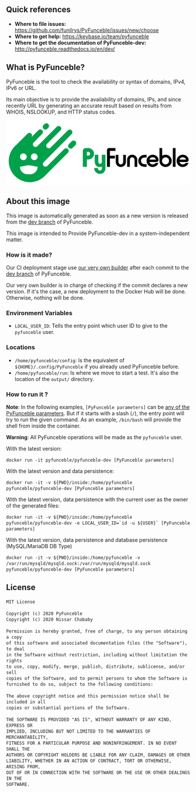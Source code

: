 ## Quick references

* **Where to file issues:** https://github.com/funilrys/PyFunceble/issues/new/choose
* **Where to get help:** https://keybase.io/team/pyfunceble
* **Where to get the documentation of PyFunceble-dev:** http://pyfunceble.readthedocs.io/en/dev/

## What is PyFunceble?

PyFunceble is the tool to check the availability or syntax of domains, IPv4, IPv6 or URL.

Its main objective is to provide the availability of domains, IPs, and since recently URL by generating an accurate result based on results from WHOIS, NSLOOKUP, and HTTP status codes.

![logo](https://raw.githubusercontent.com/PyFunceble/logo/dev/Green/HD/RM.png)

## About this image

This image is automatically generated as soon as a new version is released from the [dev branch](https://github.com/funilrys/PyFunceble/tree/dev) of PyFunceble.

This image is intended to Provide PyFunceble-dev in a system-independent matter.

### How is it made?

Our CI deployment stage use [our very own builder](https://github.com/PyFunceble/docker) after each commit to the [dev branch](https://github.com/funilrys/PyFunceble/tree/dev) of PyFunceble.

Our very own builder is in charge of checking if the commit declares a new version. If it's the case, a new deployment to the Docker Hub will be done. Otherwise, nothing will be done.

### Environment Variables

* `LOCAL_USER_ID`: Tells the entry point which user ID to give to the `pyfunceble` user.

### Locations

* `/home/pyfunceble/config`: Is the equivalent of `${HOME}/.config/PyFunceble` if you already used PyFunceble before.
* `/home/pyfunceble/run`: Is where we move to start a test. It's also the location of the `output/` directory.

### How to run it ?


**Note**: In the following examples, `[PyFunceble parameters]` can be [any of the PyFunceble parameters](https://pyfunceble.readthedocs.io/en/dev/usage/index.html#global-overview). But if it starts with a slash (`/`), the entry point will try to run the given command. As an example, `/bin/bash` will provide the shell from inside the container.

**Warning**: All PyFunceble operations will be made as the `pyfunceble` user.

With the latest version:

```shell
docker run -it pyfunceble/pyfunceble-dev [PyFunceble parameters]
```

With the latest version and data persistence:

```shell
docker run -it -v ${PWD}/inside:/home/pyfunceble pyfunceble/pyfunceble-dev [PyFunceble parameters]
```

With the latest version, data persistence with the current user as the owner of the generated files:

```shell
docker run -it -v ${PWD}/inside:/home/pyfunceble pyfunceble/pyfunceble-dev -e LOCAL_USER_ID=`id -u ${USER}` [PyFunceble parameters]
```

With the latest version, data persistence and database persistence (MySQL/MariaDB DB Type)

```shell
docker run -it -v ${PWD}/inside:/home/pyfunceble -v /var/run/mysqld/mysqld.sock:/var/run/mysqld/mysqld.sock pyfunceble/pyfunceble-dev [PyFunceble parameters]
```

## License

```
MIT License

Copyright (c) 2020 PyFunceble
Copyright (c) 2020 Nissar Chababy

Permission is hereby granted, free of charge, to any person obtaining a copy
of this software and associated documentation files (the "Software"), to deal
in the Software without restriction, including without limitation the rights
to use, copy, modify, merge, publish, distribute, sublicense, and/or sell
copies of the Software, and to permit persons to whom the Software is
furnished to do so, subject to the following conditions:

The above copyright notice and this permission notice shall be included in all
copies or substantial portions of the Software.

THE SOFTWARE IS PROVIDED "AS IS", WITHOUT WARRANTY OF ANY KIND, EXPRESS OR
IMPLIED, INCLUDING BUT NOT LIMITED TO THE WARRANTIES OF MERCHANTABILITY,
FITNESS FOR A PARTICULAR PURPOSE AND NONINFRINGEMENT. IN NO EVENT SHALL THE
AUTHORS OR COPYRIGHT HOLDERS BE LIABLE FOR ANY CLAIM, DAMAGES OR OTHER
LIABILITY, WHETHER IN AN ACTION OF CONTRACT, TORT OR OTHERWISE, ARISING FROM,
OUT OF OR IN CONNECTION WITH THE SOFTWARE OR THE USE OR OTHER DEALINGS IN THE
SOFTWARE.
```